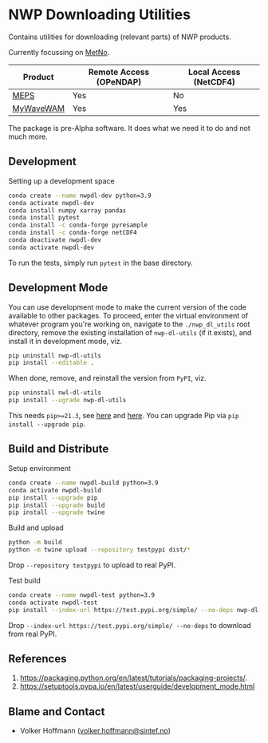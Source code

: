 # NWP Downloading Utilities

Contains utilities for downloading (relevant parts) of NWP products.

Currently focussing on [MetNo](https://thredds.met.no/thredds/catalog.html).

| Product | Remote Access (OPeNDAP) | Local Access (NetCDF4) |
| ---- | ---- | ---- |
| [MEPS](https://thredds.met.no/thredds/metno.html) | Yes | No |
| [MyWaveWAM](https://thredds.met.no/thredds/fou-hi/fou-hi.html) | Yes | Yes |

The package is pre-Alpha software. It does what we need it to do and not much more.

## Development

Setting up a development space

```sh
conda create --name nwpdl-dev python=3.9
conda activate nwpdl-dev
conda install numpy xarray pandas
conda install pytest
conda install -c conda-forge pyresample
conda install -c conda-forge netCDF4
conda deactivate nwpdl-dev
conda activate nwpdl-dev
```

To run the tests, simply run `pytest` in the base directory.

## Development Mode

You can use development mode to make the current version of the code available to other packages. To proceed, enter the virtual environment of whatever program you're working on, navigate to the `./nwp_dl_utils` root directory, remove the existing installation of `nwp-dl-utils` (if it exists), and install it in development mode, viz.

```sh
pip uninstall nwp-dl-utils
pip install --editable .
```

When done, remove, and reinstall the version from `PyPI`, viz.

```sh
pip uninstall nwl-dl-utils
pip install --ugrade nwp-dl-utils
```

This needs `pip>=21.3`, see [here](https://stackoverflow.com/a/69711730) and [here](https://pip.pypa.io/en/stable/news/#v21-3). You can upgrade Pip via `pip install --upgrade pip`.

## Build and Distribute

Setup environment

```sh
conda create --name nwpdl-build python=3.9
conda activate nwpdl-build
pip install --upgrade pip
pip install --upgrade build
pip install --upgrade twine
```

Build and upload

```sh
python -m build
python -m twine upload --repository testpypi dist/* 
```

Drop `--repository testpypi` to upload to real PyPI.

Test build

```sh
conda create --name nwpdl-test python=3.9
conda activate nwpdl-test
pip install --index-url https://test.pypi.org/simple/ --no-deps nwp-dl-utils
```

Drop `--index-url https://test.pypi.org/simple/ --no-deps` to download from real PyPI.

## References

1. https://packaging.python.org/en/latest/tutorials/packaging-projects/.
2. https://setuptools.pypa.io/en/latest/userguide/development_mode.html

## Blame and Contact

- Volker Hoffmann (volker.hoffmann@sintef.no)
